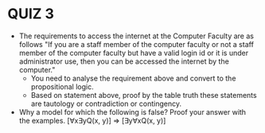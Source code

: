 # QUIZ 3

- The requirements to access the internet at the Computer Faculty are as follows "If you are a staff member of the computer faculty or not a staff member of the computer faculty but have a valid login id or it is under administrator use, then you can be accessed the internet by the computer."
    - You need to analyse the requirement above and convert to the propositional logic.
    - Based on statement above, proof by the table truth these statements are tautology or contradiction or contingency.
- Why a model for which the following is false? Proof your answer with the examples.
[∀x∃yQ(x, y)] ⇒ [∃y∀xQ(x, y)]